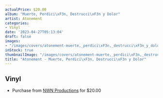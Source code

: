 ```yaml
---
actualPrice: $20.00
album: "Muerte, Perdici\xF3n, Destrucci\xF3n y Dolor"
artist: Atonement
categories:
- Vinyl
date: '2023-04-27T05:13:04'
draft: false
images:
- "/images/covers/atonement-muerte,_perdici\xF3n,_destrucci\xF3n_y_dolor.jpg"
inStock: true
thumbnailImage: "/images/covers/atonement-muerte,_perdici\xF3n,_destrucci\xF3n_y_dolor-thumb.jpg"
title: "Atonement - Muerte, Perdici\xF3n, Destrucci\xF3n y Dolor"
---
```


## Vinyl
* Purchase from [NWN Productions](http://shop.nwnprod.com/index.php?route=product/product&path=75&product_id=26961&sort=pd.name&order=ASC) for $20.00
